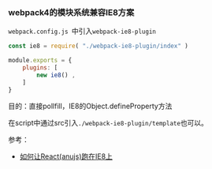 ### webpack4的模块系统兼容IE8方案

`webpack.config.js `中引入`webpack-ie8-plugin`

```javascript
const ie8 = require( "./webpack-ie8-plugin/index" )

module.exports = {
    plugins: [ 
        new ie8() ,
    ]
}
```

目的：直接pollfill，IE8的Object.defineProperty方法

在script中通过src引入`./webpack-ie8-plugin/template`也可以。

参考：
- [如何让React(anujs)跑在IE8上](https://zhuanlan.zhihu.com/p/39103023)